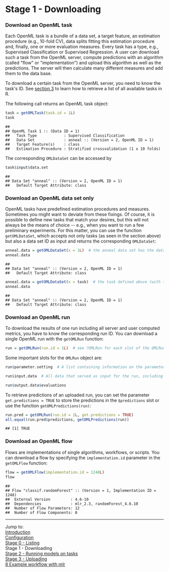 Stage 1 - Downloading
=====================

### Download an OpenML task
Each OpenML task is a bundle of a data set, a target feature, an estimation procedure (e.g.,
10-fold CV), data splits fitting this estimation procedure and, finally, one or more evaluation measures. Every task has a type, e.g., Supervised Classification or Supervised Regression. A user can download such a task from the OpenML server, compute predictions with an algorithm (called "flow" or "implementation") and upload this algorithm as well as the predictions. The server will then calculate many different measures and add them to the data base.

To download a certain task from the OpenML server, you need to know the task's ID. See
[section 3](3-Stage-0-Listing.md) to learn how to retrieve a list of all available tasks in R.

The following call returns an OpenML task object: 


```r
task = getOMLTask(task.id = 1L)
task
```

```
## 
## OpenML Task 1 :: (Data ID = 1)
##   Task Type            : Supervised Classification
##   Data Set             : anneal :: (Version = 2, OpenML ID = 1)
##   Target Feature(s)    : class
##   Estimation Procedure : Stratified crossvalidation (1 x 10 folds)
```

The corresponding `OMLDataSet` can be accessed by


```r
task$input$data.set
```

```
## 
## Data Set "anneal" :: (Version = 2, OpenML ID = 1)
##   Default Target Attribute: class
```

### Download an OpenML data set only
OpenML tasks have predefined estimation procedures and measures. Sometimes you might want to deviate
from these fixings. Of course, it is possible to define new tasks that match your desires, but this
will not always be the means of choice -- e.g., when you want to run a few preliminary experiments.
For this matter, you can use the function `getOMLDataSet`, which accepts not only tasks (as seen in the section above) but also a data set ID as input and returns the corresponding `OMLDataSet`:


```r
anneal.data = getOMLDataSet(x = 1L)  # the anneal data set has the data set ID (did = 1, see also previous section)
anneal.data
```

```
## 
## Data Set "anneal" :: (Version = 2, OpenML ID = 1)
##   Default Target Attribute: class
```

```r
anneal.data = getOMLDataSet(x = task)  # the task defined above (with task.id = 1) uses the anneal data
anneal.data
```

```
## 
## Data Set "anneal" :: (Version = 2, OpenML ID = 1)
##   Default Target Attribute: class
```

### Download an OpenML run
To download the results of one run including all server and user computed metrics, you have to know the corresponding run ID. You can download a single OpenML run with the `getOMLRun` function:


```r
run = getOMLRun(run.id = 1L)  # see ?OMLRun for each slot of the OMLRun object
```

Some important slots for the `OMLRun` object are:


```r
run$parameter.setting  # A list containing information on the parameter settings.

run$input.data  # All data that served as input for the run, including the URL to the data.

run$output.data$evaluations
```

To retrieve predictions of an uploaded run, you can set the parameter `get.predictions = TRUE` to store the
predictions in the `$predictions` slot or use the function `getOMLPredictions(run)`:


```r
run.pred = getOMLRun(run.id = 1L, get.predictions = TRUE)
all.equal(run.pred$predictions, getOMLPredictions(run))
```

```
## [1] TRUE
```

### Download an OpenML flow

Flows are implementations of single algorithms, workflows, or scripts. You can download a flow by specifying the `implementation.id` parameter in the `getOMLFlow` function:


```r
flow = getOMLFlow(implementation.id = 1248L)
flow
```

```
## 
## Flow "classif.randomForest" :: (Version = 1, Implementation ID = 1248)
## 	External Version         : 4.6-10
## 	Dependencies             : mlr_2.3, randomForest_4.6.10
## 	Number of Flow Parameters: 12
## 	Number of Flow Components: 0
```

----------------------------------------------------------------------------------------------------
Jump to:   
[Introduction](1-Introduction.md)  
[Configuration](2-Configuration.md)  
[Stage 0 - Listing](3-Stage-0-Listing.md)  
Stage 1 - Downloading  
[Stage 2 - Running models on tasks](5-Stage-2-Running.md)  
[Stage 3 - Uploading](6-Stage-3-Uploading.md)  
[8 Example workflow with mlr](8-Example-workflow-with-mlr.md)
